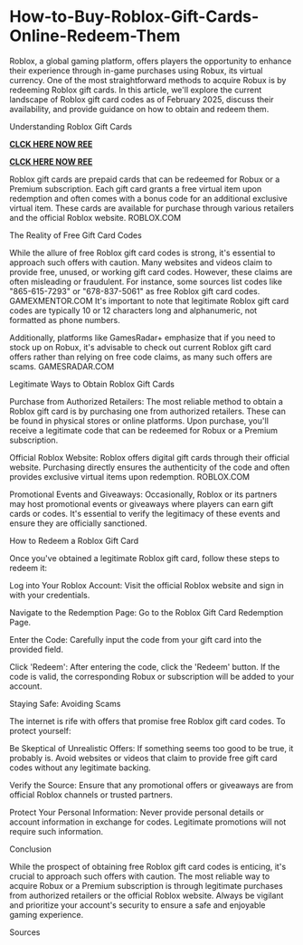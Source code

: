 # How-to-Buy-Roblox-Gift-Cards-Online-Redeem-Them
Roblox, a global gaming platform, offers players the opportunity to enhance their experience through in-game purchases using Robux, its virtual currency. One of the most straightforward methods to acquire Robux is by redeeming Roblox gift cards. In this article, we'll explore the current landscape of Roblox gift card codes as of February 2025, discuss their availability, and provide guidance on how to obtain and redeem them.

Understanding Roblox Gift Cards

**[CLCK HERE NOW REE](https://tinyurl.com/Robloxgiftcard2522)**

**[CLCK HERE NOW REE](https://tinyurl.com/Robloxgiftcard2522)**

Roblox gift cards are prepaid cards that can be redeemed for Robux or a Premium subscription. Each gift card grants a free virtual item upon redemption and often comes with a bonus code for an additional exclusive virtual item. These cards are available for purchase through various retailers and the official Roblox website. 
ROBLOX.COM

The Reality of Free Gift Card Codes

While the allure of free Roblox gift card codes is strong, it's essential to approach such offers with caution. Many websites and videos claim to provide free, unused, or working gift card codes. However, these claims are often misleading or fraudulent. For instance, some sources list codes like "865-615-7293" or "678-837-5061" as free Roblox gift card codes. 
GAMEXMENTOR.COM
 It's important to note that legitimate Roblox gift card codes are typically 10 or 12 characters long and alphanumeric, not formatted as phone numbers.

Additionally, platforms like GamesRadar+ emphasize that if you need to stock up on Robux, it's advisable to check out current Roblox gift card offers rather than relying on free code claims, as many such offers are scams. 
GAMESRADAR.COM

Legitimate Ways to Obtain Roblox Gift Cards

Purchase from Authorized Retailers: The most reliable method to obtain a Roblox gift card is by purchasing one from authorized retailers. These can be found in physical stores or online platforms. Upon purchase, you'll receive a legitimate code that can be redeemed for Robux or a Premium subscription.

Official Roblox Website: Roblox offers digital gift cards through their official website. Purchasing directly ensures the authenticity of the code and often provides exclusive virtual items upon redemption. 
ROBLOX.COM

Promotional Events and Giveaways: Occasionally, Roblox or its partners may host promotional events or giveaways where players can earn gift cards or codes. It's essential to verify the legitimacy of these events and ensure they are officially sanctioned.

How to Redeem a Roblox Gift Card

Once you've obtained a legitimate Roblox gift card, follow these steps to redeem it:

Log into Your Roblox Account: Visit the official Roblox website and sign in with your credentials.

Navigate to the Redemption Page: Go to the Roblox Gift Card Redemption Page.

Enter the Code: Carefully input the code from your gift card into the provided field.

Click 'Redeem': After entering the code, click the 'Redeem' button. If the code is valid, the corresponding Robux or subscription will be added to your account.

Staying Safe: Avoiding Scams

The internet is rife with offers that promise free Roblox gift card codes. To protect yourself:

Be Skeptical of Unrealistic Offers: If something seems too good to be true, it probably is. Avoid websites or videos that claim to provide free gift card codes without any legitimate backing.

Verify the Source: Ensure that any promotional offers or giveaways are from official Roblox channels or trusted partners.

Protect Your Personal Information: Never provide personal details or account information in exchange for codes. Legitimate promotions will not require such information.

Conclusion

While the prospect of obtaining free Roblox gift card codes is enticing, it's crucial to approach such offers with caution. The most reliable way to acquire Robux or a Premium subscription is through legitimate purchases from authorized retailers or the official Roblox website. Always be vigilant and prioritize your account's security to ensure a safe and enjoyable gaming experience.


Sources

